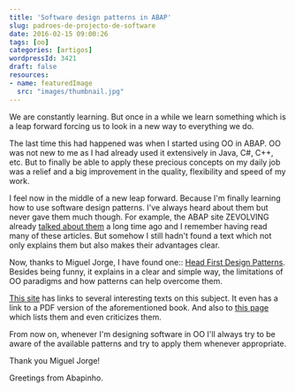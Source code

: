 ```yaml
---
title: 'Software design patterns in ABAP'
slug: padroes-de-projecto-de-software
date: 2016-02-15 09:00:26
tags: [oo]
categories: [artigos]
wordpressId: 3421
draft: false
resources:
- name: featuredImage
  src: "images/thumbnail.jpg"
---
```

We are constantly learning. But once in a while we learn something which is a leap forward forcing us to look in a new way to everything we do.

The last time this had happened was when I started using OO in ABAP. OO was not new to me as I had already used it extensively in Java, C#, C++, etc. But to finally be able to apply these precious concepts on my daily job was a relief and a big improvement in the quality, flexibility and speed of my work.

I feel now in the middle of a new leap forward. Because I'm finally learning how to use software design patterns. I've always heard about them but never gave them much though. For example, the ABAP site ZEVOLVING already [talked about them][1] a long time ago and I remember having read many of these articles. But somehow I still hadn't found a text which not only explains them but also makes their advantages clear.

Now, thanks to Miguel Jorge, I have found one:: [Head First Design Patterns][2]. Besides being funny, it explains in a clear and simple way, the limitations of OO paradigms and how patterns can help overcome them.

[This site][3] has links to several interesting texts on this subject. It even has a link to a PDF version of the aforementioned book. And also to [this page][4] which lists them and even criticizes them.

From now on, whenever I'm designing software in OO I'll always try to be aware of the available patterns and try to apply them whenever appropriate.

Thank you Miguel Jorge!

Greetings from Abapinho.

   [1]: http://zevolving.com/category/abapobjects/oo-design-patterns/
   [2]: http://www.headfirstlabs.com/books/hfdp/
   [3]: http://www.sws.bfh.ch/~amrhein/ADP/index.html
   [4]: https://sourcemaking.com/design_patterns
